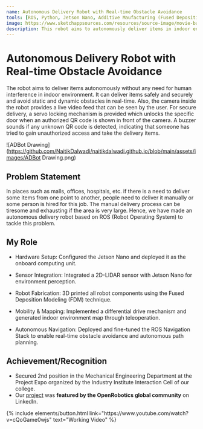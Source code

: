 ```yaml
---
name: Autonomous Delivery Robot with Real-time Obstacle Avoidance
tools: [ROS, Python, Jetson Nano, Additive Maufacturing (Fused Deposition Modeling), Arduino,Solidworks, Fusion360]
image: https://www.sketchappsources.com/resources/source-image/movie-badges-jurajjurik.png
description: This robot aims to autonomously deliver items in indoor environments such as hospitals, malls, offices, restaurants, warehouses, etc. from one point to another.
---
```


# Autonomous Delivery Robot with Real-time Obstacle Avoidance

The robot aims to deliver items autonomously without any need for human interference in indoor environment. It can deliver items
safely and securely and avoid static and dynamic obstacles in real-time. Also, the camera inside the robot provides a live video
feed that can be seen by the user. For secure delivery, a servo locking mechanism is provided which unlocks the specific door when
an authorized QR code is shown in front of the camera. A buzzer sounds if any unknown QR code is detected, indicating that someone
has tried to gain unauthorized access and take the delivery items.

![ADBot Drawing](https://github.com/NaitikDalwadi/naitikdalwadi.github.io/blob/main/assets/images/ADBot Drawing.png)

## Problem Statement

In places such as malls, offices, hospitals, etc. if there is a need to deliver some items from one point to another, people need to
deliver it manually or some person is hired for this job. The manual delivery process can be tiresome and exhausting if the area is
very large. Hence, we have made an autonomous delivery robot based on ROS (Robot Operating System) to tackle this problem.

## My Role

- Hardware Setup: Configured the Jetson Nano and deployed it as the onboard computing unit.

- Sensor Integration: Integrated a 2D-LIDAR sensor with Jetson Nano for environment perception.

- Robot Fabrication: 3D printed all robot components using the Fused Deposition Modeling (FDM) technique.

- Mobility & Mapping: Implemented a differential drive mechanism and generated indoor environment map through teleoperation.

- Autonomous Navigation: Deployed and fine-tuned the ROS Navigation Stack to enable real-time obstacle avoidance and autonomous path planning.

## Achievement/Recognition

- Secured 2nd position in the Mechanical Engineering Department at the Project Expo organized by the Industry Institute Interaction Cell of our college.
- Our [project](https://www.linkedin.com/posts/open-source-robotics-foundation_project-ros-technology-activity-6920412550727708672-o6te/?utm_source=share&utm_medium=member_android&rcm=ACoAAC-JZ1wBdc5Iqw8hnJKpKGOtp-p7sR_x-ag) was **featured by the OpenRobotics global community** on LinkedIn.


<p class="text-center">
{% include elements/button.html link="https://www.youtube.com/watch?v=cQoGame0wjs" text="Working Video" %}
</p>